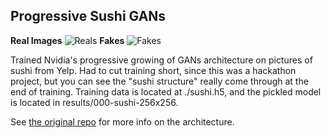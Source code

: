 ## Progressive Sushi GANs
**Real Images**
![Reals](https://raw.githubusercontent.com/mitchellgordon95/progressive_sushi_gan/master/results/000-sushi-256x256/reals.png)
**Fakes**
![Fakes](https://raw.githubusercontent.com/mitchellgordon95/progressive_sushi_gan/master/results/000-sushi-256x256/fakes010622.png)

Trained Nvidia's progressive growing of GANs architecture on pictures of sushi from Yelp. Had to cut training short, since this was a hackathon project, but you can see the "sushi structure" really come through at the end of training. Training data is located at ./sushi.h5, and the pickled model is located in results/000-sushi-256x256. 

See [the original repo](https://github.com/tkarras/progressive_growing_of_gans) for more info on the architecture.
